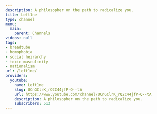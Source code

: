 ```yaml
---
description: A philosopher on the path to radicalize you.
title: Left1ne
type: channel
menu:
  main:
    parent: Channels
videos: null
tags:
- breadtube
- homophobia
- social heirarchy
- toxic masculinity
- nationalism
url: /left1ne/
providers:
  youtube:
    name: Left1ne
    slug: UCnGClrK_rQ2C44jfP-Q--tA
    url: https://www.youtube.com/channel/UCnGClrK_rQ2C44jfP-Q--tA
    description: A philosopher on the path to radicalize you.
    subscribers: 513
---
```

